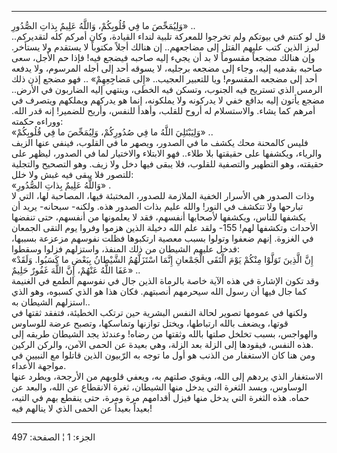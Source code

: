 ------------------------------------------------------------------------

وَلِيُمَحِّصَ ما فِي قُلُوبِكُمْ، وَاللَّهُ عَلِيمٌ بِذاتِ الصُّدُورِ» ..  
قل لو كنتم في بيوتكم ولم تخرجوا للمعركة تلبية لنداء القيادة، وكان أمركم
كله لتقديركم.. لبرز الذين كتب عليهم القتل إلى مضاجعهم.. إن هنالك أجلاً
مكتوباً لا يستقدم ولا يستأخر. وإن هنالك مضجعاً مقسوماً لا بد أن يجيء إليه
صاحبه فيضجع فيه! فإذا حم الأجل، سعى صاحبه بقدميه إليه، وجاء إلى مضجعه
برجليه، لا يسوقه أحد إلى أجله المرسوم، ولا يدفعه أحد إلى مضجعه المقسوم!
ويا للتعبير العجيب.. «إِلى مَضاجِعِهِمْ» .. فهو مضجع إذن ذلك الرمس الذي تستريح
فيه الجنوب، وتسكن فيه الخطى، وينتهي إليه الضاربون في الأرض.. مضجع يأتون
إليه بدافع خفي لا يدركونه ولا يملكونه، إنما هو يدركهم ويملكهم ويتصرف في
أمرهم كما يشاء. والاستسلام له أروح للقلب، وأهدأ للنفس، وأريح للضمير! إنه
قدر الله. ووراءه حكمته:  
«وَلِيَبْتَلِيَ اللَّهُ ما فِي صُدُورِكُمْ، وَلِيُمَحِّصَ ما فِي قُلُوبِكُمْ» ..  
فليس كالمحنة محك يكشف ما في الصدور، ويصهر ما في القلوب، فينفي عنها الزيف
والرياء، ويكشفها على حقيقتها بلا طلاء.. فهو الابتلاء والاختيار لما في
الصدور، ليظهر على حقيقته، وهو التطهير والتصفية للقلوب، فلا يبقى فيها دخل
ولا زيف. وهو التصحيح والتجلية للتصور فلا يبقى فيه غبش ولا خلل:  
«وَاللَّهُ عَلِيمٌ بِذاتِ الصُّدُورِ» .  
وذات الصدور هي الأسرار الخفية الملازمة للصدور، المختبئة فيها، المصاحبة
لها، التي لا تبارحها ولا تتكشف في النور! والله عليم بذات الصدور هذه.
ولكنه- سبحانه- يريد أن يكشفها للناس، ويكشفها لأصحابها أنفسهم، فقد لا
يعلمونها من أنفسهم، حتى تنفضها الأحداث وتكشفها لهم! 155- ولقد علم الله
دخيلة الذين هزموا وفروا يوم التقى الجمعان في الغزوة. إنهم ضعفوا وتولوا
بسبب معصية ارتكبوها فظلت نفوسهم مزعزعة بسببها، فدخل عليهم الشيطان من ذلك
المنفذ، واستزلهم فزلوا وسقطوا:  
«إِنَّ الَّذِينَ تَوَلَّوْا مِنْكُمْ يَوْمَ الْتَقَى الْجَمْعانِ إِنَّمَا اسْتَزَلَّهُمُ الشَّيْطانُ بِبَعْضِ ما
كَسَبُوا. وَلَقَدْ عَفَا اللَّهُ عَنْهُمْ، إِنَّ اللَّهَ غَفُورٌ حَلِيمٌ» ..  
وقد تكون الإشارة في هذه الآية خاصة بالرماة الذين جال في نفوسهم الطمع في
الغنيمة كما جال فيها أن رسول الله سيحرمهم أنصبتهم. فكان هذا هو الذي
كسبوه، وهو الذي استزلهم الشيطان به..  
ولكنها في عمومها تصوير لحالة النفس البشرية حين ترتكب الخطيئة، فتفقد
ثقتها في قوتها، ويضعف بالله ارتباطها، ويختل توازنها وتماسكها، وتصبح عرضة
للوساوس والهواجس، بسبب تخلخل صلتها بالله وثقتها من رضاه! وعندئذ يجد
الشيطان طريقه إلى هذه النفس، فيقودها إلى الزلة بعد الزلة، وهي بعيدة عن
الحمى الآمن، والركن الركين.  
ومن هنا كان الاستغفار من الذنب هو أول ما توجه به الرّبيون الذين قاتلوا مع
النبيين في مواجهة الأعداء.  
الاستغفار الذي يردهم إلى الله، ويقوي صلتهم به، ويعفي قلوبهم من الأرجحة،
ويطرد عنها الوساوس، ويسد الثغرة التي يدخل منها الشيطان، ثغرة الانقطاع عن
الله، والبعد عن حماه. هذه الثغرة التي يدخل منها فيزل أقدامهم مرة ومرة،
حتى ينقطع بهم في التيه، بعيداً بعيداً عن الحمى الذي لا ينالهم فيه!

------------------------------------------------------------------------

الجزء: 1 ¦ الصفحة: 497
